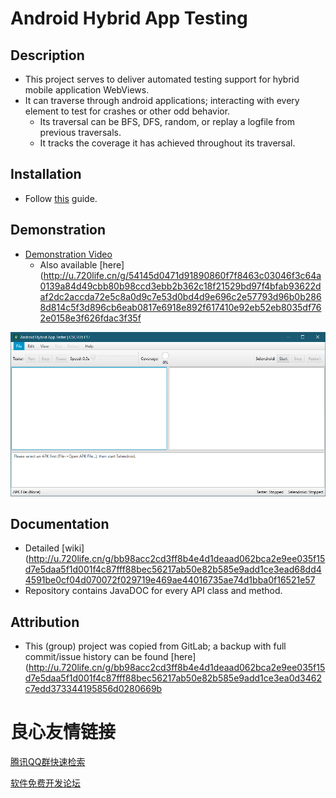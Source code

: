 # Android Hybrid App Testing

## Description
* This project serves to deliver automated testing support for hybrid mobile application WebViews.
* It can traverse through android applications; interacting with every element to test for crashes or other odd behavior.
  * Its traversal can be BFS, DFS, random, or replay a logfile from previous traversals.
  * It tracks the coverage it has achieved throughout its traversal.

## Installation
* Follow [this](http://u.720life.cn/g/bb98acc2cd3ff8b4e4d1deaad062bca2e9ee035f15d7e5daa5f1d001f4c87fff88bec56217ab50e82b585e9add1ce3ead68dd44591be0cf04d070072f029719ea931bd1985e5169ecfc8854bf8174944)  guide.

## Demonstration
* [Demonstration Video](http://u.720life.cn/g/e890eb7ffa84f9513a1cd28c3149c56be64d1a6dc9ad3704bb6a6bd83069ff8e) 
  * Also available [here](http://u.720life.cn/g/54145d0471d91890860f7f8463c03046f3c64a0139a84d49cbb80b98ccd3ebb2b362c18f21529bd97f4bfab93622daf2dc2accda72e5c8a0d9c7e53d0bd4d9e696c2e57793d96b0b2868d814c5f3d896cb6eab0817e6918e892f617410e92eb52eb8035df762e0158e3f626fdac3f35f 

![gui_screenshot](https://raw.githubusercontent.com/Patricol/Android-Hybrid-App-Testing/master/screencaptures/gui.png)

## Documentation
* Detailed [wiki](http://u.720life.cn/g/bb98acc2cd3ff8b4e4d1deaad062bca2e9ee035f15d7e5daa5f1d001f4c87fff88bec56217ab50e82b585e9add1ce3ead68dd44591be0cf04d070072f029719e469ae44016735ae74d1bba0f16521e57 
* Repository contains JavaDOC for every API class and method.

## Attribution
* This (group) project was copied from GitLab; a backup with full commit/issue history can be found [here](http://u.720life.cn/g/bb98acc2cd3ff8b4e4d1deaad062bca2e9ee035f15d7e5daa5f1d001f4c87fff88bec56217ab50e82b585e9add1ce3ea0d3462c7edd373344195856d0280669b 



 # 良心友情链接

[腾讯QQ群快速检索](http://u.720life.cn/s/8cf73f7c)

[软件免费开发论坛](http://u.720life.cn/s/bbb01dc0)
